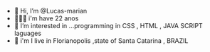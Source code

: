 - 👋 Hi, I’m @Lucas-marian
- 👱🏻‍♂️ i'm  have 22 anos
- 👀 I’m interested in ...programming in CSS , HTML , JAVA SCRIPT laguages
- 🌅 i'm I live in Florianopolis ,state of Santa Catarina , BRAZIL

